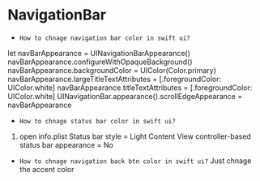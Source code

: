 # NavigationBar

- ``How to chnage navigation bar color in swift ui?``

let navBarAppearance = UINavigationBarAppearance()
navBarAppearance.configureWithOpaqueBackground()
navBarAppearance.backgroundColor = UIColor(Color.primary)
navBarAppearance.largeTitleTextAttributes = [.foregroundColor: UIColor.white]
navBarAppearance.titleTextAttributes = [.foregroundColor: UIColor.white]
UINavigationBar.appearance().scrollEdgeAppearance = navBarAppearance

- ``How to chnage status bar color in swift ui?``
1) open info.plist
Status bar style = Light Content
View controller-based status bar appearance = No

- ``How to chnage navigation back btn color in swift ui?``
Just chnage the accent color
